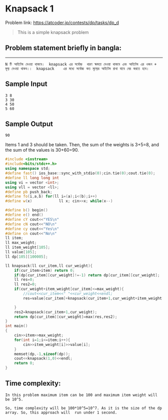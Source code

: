 # Knapsack 1
Problem link: https://atcoder.jp/contests/dp/tasks/dp_d

> This is a simple knapsack problem  

## Problem statement briefly in bangla:
---
    N টি আইটেম দেওয়া থাকবে।  knapsack এর সর্বোচ্চ  ধারণ ক্ষমতা দেওয়া থাকবে এবং আইটেম এর ওজন + মূল্য দেওয়া থাকব।।  knapsack    এর মধ্যে সর্বোচ্চ কত মূল্যের আইটেম রাখা যাবে বের করতে হবে। 

## Sample Input 
    3 8
    3 30
    4 50
    5 60
## Sample Output 
    90
Items 1 and 3 should be taken. Then, the sum of the weights is 3+5=8, and the sum of the values is 30+60=90.

```C++
#include <iostream>
#include<bits/stdc++.h>
using namespace std;
#define fast() ios_base::sync_with_stdio(0);cin.tie(0);cout.tie(0);
#define ll long long int
using vi = vector <int>;
using vll = vector <ll>;
#define pb push_back;
#define fo(i,a,b) for(ll i=(a);i<(b);i++)
#define w(x)            ll x; cin>>x; while(x--)

#define b() begin()
#define e() end()
#define cY cout<<"YES\n"
#define cN cout<<"NO\n"
#define cy cout<<"Yes\n"
#define cn cout<<"No\n"
ll item;
ll max_weight;
ll item_weight[105];
ll value[105];
ll dp[105][100005];

ll knapsack(ll cur_item,ll cur_weight){
    if(cur_item>item) return 0;
    if(dp[cur_item][cur_weight]!=-1) return dp[cur_item][cur_weight];
    ll res=0;
    ll res2=0;
    if(cur_weight+item_weight[cur_item]<=max_weight){
        //cout<<cur_item<<" "<<cur_weight<<endl;
        res=value[cur_item]+knapsack(cur_item+1,cur_weight+item_weight[cur_item]);

    }
    res2=knapsack(cur_item+1,cur_weight);
    return dp[cur_item][cur_weight]=max(res,res2);
}
int main()
{
    cin>>item>>max_weight;
    for(int i=1;i<=item;i++){
        cin>>item_weight[i]>>value[i];
    }
    memset(dp,-1,sizeof(dp));
    cout<<knapsack(1,0)<<endl;
    return 0;
}
```
## Time complexity:
    In this problem maximum item can be 100 and maximum item weight will be 10^5.

    So, time complexity will be 100*10^5=10^7. As it is the size of the dp array. So, this approach will  run under 1 second.